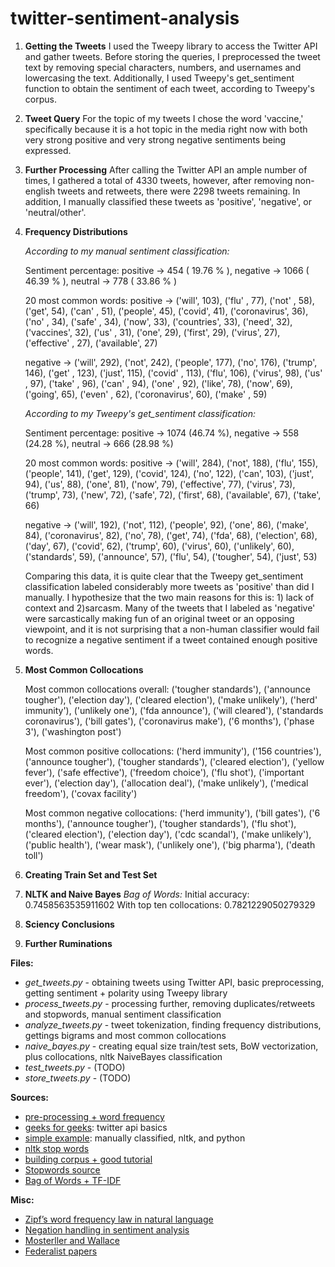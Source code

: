 # twitter-sentiment-analysis

1. **Getting the Tweets**
    I used the Tweepy library to access the Twitter API and gather tweets. Before storing the queries, I preprocessed the tweet text by removing special characters, numbers, and usernames and lowercasing the text. Additionally, I used Tweepy's get_sentiment function to obtain the sentiment of each tweet, according to Tweepy's corpus.

2. **Tweet Query**
    For the topic of my tweets I chose the word 'vaccine,' specifically because it is a hot topic in the media right now with both very strong positive and very strong negative sentiments being expressed.

3. **Further Processing**
    After calling the Twitter API an ample number of times, I gathered a total of 4330 tweets, however, after removing non-english tweets and retweets, there were 2298 tweets remaining. In addition, I manually classified these tweets as 'positive', 'negative', or 'neutral/other'.

4. **Frequency Distributions**

    *According to my manual sentiment classification:*

    Sentiment percentage:
    positive -> 454 ( 19.76 % ), negative -> 1066 ( 46.39 % ), neutral -> 778 ( 33.86 % )

    20 most common words:
    positive -> ('will', 103), ('flu' , 77), ('not'    , 58), ('get', 54), ('can'   , 51), ('people', 45), ('covid', 41), ('coronavirus', 36), ('no'  , 34), ('safe' , 34), ('now', 33), ('countries', 33), ('need', 32), ('vaccines', 32), ('us'  , 31), ('one', 29), ('first', 29), ('virus', 27), ('effective'  , 27), ('available', 27)

    negative -> ('will', 292), ('not', 242), ('people', 177), ('no', 176), ('trump', 146), ('get'  , 123), ('just', 115), ('covid'     , 113), ('flu', 106), ('virus', 98), ('us' , 97), ('take'     , 96), ('can' , 94), ('one'     , 92), ('like', 78), ('now', 69), ('going', 65), ('even' , 62), ('coronavirus', 60), ('make'     , 59)


    *According to my Tweepy's get_sentiment classification:*

    Sentiment percentage:
    positive -> 1074 (46.74 %), negative -> 558 (24.28 %), neutral -> 666 (28.98 %)

    20 most common words:
    positive -> ('will', 284), ('not', 188), ('flu', 155), ('people', 141), ('get', 129), ('covid', 124), ('no', 122), ('can', 103), ('just', 94), ('us', 88), ('one', 81), ('now', 79), ('effective', 77), ('virus', 73), ('trump', 73), ('new', 72), ('safe', 72), ('first', 68), ('available', 67), ('take', 66)

    negative -> ('will', 192), ('not', 112), ('people', 92), ('one', 86), ('make', 84), ('coronavirus', 82), ('no', 78), ('get', 74), ('fda', 68), ('election', 68), ('day', 67), ('covid', 62), ('trump', 60), ('virus', 60), ('unlikely', 60), ('standards', 59), ('announce', 57), ('flu', 54), ('tougher', 54), ('just', 53)


    Comparing this data, it is quite clear that the Tweepy get_sentiment classification labeled considerably more tweets as 'positive' than did I manually. I hypothesize that the two main reasons for this is: 1) lack of context and 2)sarcasm. Many of the tweets that I labeled as 'negative' were sarcastically making fun of an original tweet or an opposing viewpoint, and it is not surprising that a non-human classifier would fail to recognize a negative sentiment if a tweet contained enough positive words.

5. **Most Common Collocations**

    Most common collocations overall:
    ('tougher standards'), ('announce tougher'), ('election day'), ('cleared election'), ('make unlikely'), ('herd' immunity'), ('unlikely one'), ('fda announce'), ('will cleared'), ('standards coronavirus'), ('bill gates'), ('coronavirus make'), ('6 months'), ('phase 3'), ('washington post')

    Most common positive collocations:
    ('herd immunity'), ('156 countries'), ('announce tougher'), ('tougher standards'), ('cleared election'), ('yellow fever'), ('safe effective'), ('freedom choice'), ('flu shot'), ('important ever'), ('election day'), ('allocation deal'), ('make unlikely'), ('medical freedom'), ('covax facility')

    Most common negative collocations:
    ('herd immunity'), ('bill gates'), ('6 months'), ('announce tougher'), ('tougher standards'), ('flu shot'), ('cleared election'), ('election day'), ('cdc scandal'), ('make unlikely'), ('public health'), ('wear mask'), ('unlikely one'), ('big pharma'), ('death toll')

6. **Creating Train Set and Test Set**

7. **NLTK and Naive Bayes**
   *Bag of Words:*
   Initial accuracy:                   0.7458563535911602
   With top ten collocations:          0.7821229050279329

8. **Sciency Conclusions**

9. **Further Ruminations**


**Files:**
- *get_tweets.py*      - obtaining tweets using Twitter API, basic preprocessing, getting sentiment + polarity using Tweepy library
- *process_tweets.py*  - processing further, removing duplicates/retweets and stopwords, manual sentiment classification
- *analyze_tweets.py*  - tweet tokenization, finding frequency distributions, gettings bigrams and most common collocations
- *naive_bayes.py*     - creating equal size train/test sets, BoW vectorization, plus collocations, nltk NaiveBayes classification
- *test_tweets.py*     - (TODO)
- *store_tweets.py*    - (TODO)


**Sources:**
- [pre-processing + word frequency](https://towardsdatascience.com/keras-challenges-the-avengers-541346acb804)
- [geeks for geeks](https://www.geeksforgeeks.org/twitter-sentiment-analysis-using-python/): twitter api basics
- [simple example](https://www.laurentluce.com/posts/twitter-sentiment-analysis-using-python-and-nltk/ ): manually classified, nltk, and python
- [nltk stop words](https://www.geeksforgeeks.org/removing-stop-words-nltk-python/)
- [building corpus + good tutorial](https://towardsdatascience.com/creating-the-twitter-sentiment-analysis-program-in-python-with-naive-bayes-classification-672e5589a7ed)
- [Stopwords source](https://www.ranks.nl/stopwords)
- [Bag of Words + TF-IDF](https://towardsdatascience.com/selenium-tweepy-to-scrap-tweets-from-tweeter-and-analysing-sentiments-1804db3478ac)


**Misc:**
- [Zipf’s word frequency law in natural language](https://dwulff.github.io/_Naturallanguage/Literature/ZipfLaw2.pdf)
- [Negation handling in sentiment analysis](http://www.jcomputers.us/vol12/jcp1205-11.pdf)
- [Mosterller and Wallace](http://pages.cs.wisc.edu/~gfung/federalist.pdf)
- [Federalist papers](file:///Users/kk/Downloads/Dialnet-TestingDeltaOnTheDisputedFederalistPapers-4078330.pdf)
